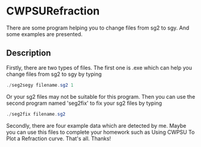 # CWPSURefraction
There are some program helping you to change files from sg2 to sgy. And some examples are presented.
## Description
Firstly, there are two types of files. The first one is .exe which can help you change files from sg2 to sgy by typing
```powershell
./seg2segy filename.sg2 1
```
Or your sg2 files may not be suitable for this program. Then you can use the second program named 'seg2fix' to fix your sg2 files by typing
``` powershell
./seg2fix filename.sg2
```
Secondly, there are four example data which are detected by me. Maybe you can use this files to complete your homework such as Using CWPSU To Plot a Refraction curve.
That's all. Thanks!
